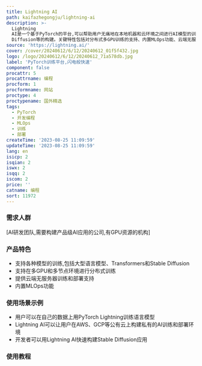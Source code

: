 ```yaml
---
title: Lightning AI
path: kaifazhegongju/lightning-ai
description: >-
  Lightning
  AI是一个基于PyTorch的平台,可以帮助用户无痛地在本地机器和云环境之间进行AI模型的训练和部署。它支持各类热门AI模型如大型语言模型、Transformers、Stable
  Diffusion等的构建。关键特性包括对分布式多GPU训练的支持、内置MLOps功能、云端无服务器部署等。适用于AI研发团队、想要快速构建AI产品的公司以及拥有GPU资源的机构。
source: 'https://lightning.ai/'
cover: /cover/20240612/6/12/20240612_01f5f432.jpg
logo: /logo/20240612/6/12/20240612_71a578db.jpg
label: 'PyTorch训练平台,闪电般快速'
component: false
procattr: 5
procattrname: 编程
procform: 1
procformname: 网站
proctype: 4
proctypename: 国外精选
tags:
  - PyTorch
  - 开发编程
  - MLOps
  - 训练
  - 部署
createTime: '2023-08-25 11:09:59'
updateTime: '2023-08-25 11:09:59'
lang: en
isicp: 2
isqian: 2
iswx: 2
isqq: 2
iscom: 2
price: ''
catname: 编程
sort: 11972
---
```




### 需求人群
[AI研发团队,需要构建产品级AI应用的公司,有GPU资源的机构]

### 产品特色
- 支持各种模型的训练,包括大型语言模型、Transformers和Stable Diffusion
- 支持在多GPU和多节点环境进行分布式训练
- 提供云端无服务器训练和部署支持
- 内置MLOps功能

### 使用场景示例
- 用户可以在自己的数据上用PyTorch Lightning训练语言模型
- Lightning AI可以让用户在AWS、GCP等公有云上构建私有的AI训练和部署环境
- 开发者可以用Lightning AI快速构建Stable Diffusion应用

### 使用教程


  
